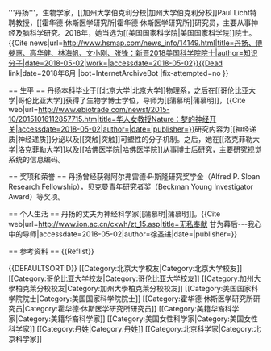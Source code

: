 '''丹扬'''，生物学家，[[加州大学伯克利分校|加州大学伯克利分校]]Paul Licht特聘教授，[[霍华德·休斯医学研究所|霍华德·休斯医学研究所]]研究员，主要从事神经及脑科学研究。2018年，她当选为[[美国国家科学院|美国国家科学院]]院士。<ref>{{Cite news|url=http://www.hsmap.com/news_info/14149.html|title=丹扬、傅嫈惠、高华健、林海帆、文小刚、张锋：新晋2018美国科学院院士|author=知识分子|date=2018-05-02|work=|accessdate=2018-05-02}}{{Dead link|date=2018年6月 |bot=InternetArchiveBot |fix-attempted=no }}</ref>

== 生平 ==
丹扬本科毕业于[[北京大学|北京大学]]物理系，之后在[[哥伦比亚大学|哥伦比亚大学]]获得了生物学博士学位，导师为[[蒲慕明|蒲慕明]]，<ref>{{Cite web|url=http://www.ebiotrade.com/newsf/2015-10/20151016112857715.htm|title=华人女教授Nature：梦的神经开关|accessdate=2018-05-02|author=|date=|publisher=}}</ref>研究内容为[[神经递质|神经递质]]分泌以及[[突触|突触]]可塑性的分子机制。之后，她在[[洛克菲勒大学|洛克菲勒大学]]以及[[哈佛医学院|哈佛医学院]]从事博士后研究，主要研究视觉系统的信息编码。

== 奖项和荣誉 ==
丹扬曾经获得阿尔弗雷德·P·斯隆研究奖学金（Alfred P. Sloan Research Fellowship），贝克曼青年研究者奖（Beckman Young Investigator Award）等奖项。

== 个人生活 ==
丹扬的丈夫为神经科学家[[蒲慕明|蒲慕明]]。<ref>{{Cite web|url=http://www.ion.ac.cn/cxwh/zt_15.asp|title=无私奉献 甘为幕后---我心中的导师|accessdate=2018-05-02|author=徐圣进|date=|publisher=}}</ref>

== 参考资料 ==
{{Reflist}}

{{DEFAULTSORT:D}}
[[Category:北京大学校友|Category:北京大学校友]]
[[Category:哥伦比亚大学校友|Category:哥伦比亚大学校友]]
[[Category:加州大學柏克萊分校校友|Category:加州大學柏克萊分校校友]]
[[Category:美国国家科学院院士|Category:美国国家科学院院士]]
[[Category:霍华德·休斯医学研究所研究员|Category:霍华德·休斯医学研究所研究员]]
[[Category:美籍华裔科学家|Category:美籍华裔科学家]]
[[Category:美国女性科学家|Category:美国女性科学家]]
[[Category:丹姓|Category:丹姓]]
[[Category:北京科学家|Category:北京科学家]]